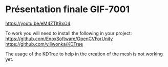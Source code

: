 # Présentation finale GIF-7001
https://youtu.be/eM4ZTltBxO4

To work you will need to install the following in your project:<br>
https://github.com/EnoxSoftware/OpenCVForUnity<br>
https://github.com/viliwonka/KDTree

The usage of the KDTree to help in the creation of the mesh is not working yet.
